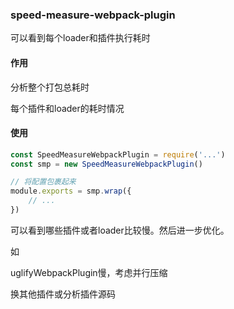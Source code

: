 ### speed-measure-webpack-plugin

可以看到每个loader和插件执行耗时



#### 作用

分析整个打包总耗时

每个插件和loader的耗时情况





#### 使用

```js
const SpeedMeasureWebpackPlugin = require('...')
const smp = new SpeedMeasureWebpackPlugin()

// 将配置包裹起来
module.exports = smp.wrap({
    // ...
})
```





可以看到哪些插件或者loader比较慢。然后进一步优化。

如

uglifyWebpackPlugin慢，考虑并行压缩

换其他插件或分析插件源码